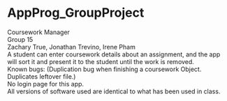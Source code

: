 # AppProg_GroupProject
Coursework Manager  
Group 15  
Zachary True, Jonathan Trevino, Irene Pham  
A student can enter coursework details about an assignment, and the app will sort it and present it to the student until the work is removed.  
Known bugs: (Duplication bug when finishing a coursework Object. Duplicates leftover file.)  
No login page for this app.  
All versions of software used are identical to what has been used in class.  
